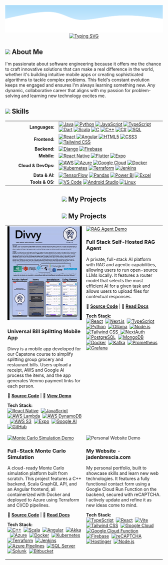 <!-- 
====================================================================================================================================
👋 Hi, thanks for checking out my README. This is a template I designed based on your request.
- You can find all the icons for the skills section at: https://marwin1991.github.io/profile-technology-icons/
- To generate your own typewriter animation, check out: https://readme-typing-svg.demolab.com/
====================================================================================================================================
-->

<!-- Wave Layout - Top -->
<img src="https://raw.githubusercontent.com/JadenBresciaVillanova/JadenBresciaVillanova/main/wave-header.svg"/>

<!-- Typewriter Animation -->
<div align="center">
  <a href="https://git.io/typing-svg">
    <img src="https://readme-typing-svg.demolab.com?font=Fira+Code&size=24&pause=100&color=000000&center=true&vCenter=true&width=840&lines=Hi%2C+I'm+Jaden+Brescia%2C+an+aspiring+Software+Engineer;Hi%2C+I'm+Jaden+Brescia%2C+an+aspiring+Full+Stack+Developer;Hi%2C+I'm+Jaden+Brescia%2C+an+aspiring+Mobile+App+Developer;Hi%2C+I'm+Jaden+Brescia%2C+an+aspiring+Data+Scientist" alt="Typing SVG" />
  </a>
</div>

<div align="left">
  <h2> <img src="https://github.com/raghavk16/raghavk16/raw/master/octo.gif" width="20px" />  About Me </h2>

  <p>
    I'm passionate about software engineering because it offers me the chance to craft innovative solutions that can make a real difference in the world, whether it's building intuitive mobile apps or creating sophisticated algorithms to tackle complex problems. This field's constant evolution keeps me engaged and ensures I'm always learning something new. Any dynamic, collaborative career that aligns with my passion for problem-solving and learning new technology excites me.
  </p>
</div>

<div align="left">
  
##   <img src="https://camo.githubusercontent.com/ec5c8741e4ed88b1a5824e32558e15983dbaf6b46ca017418a32e39b4036ba3b/68747470733a2f2f6d65646961322e67697068792e636f6d2f6d656469612f51737347456d706b79454f684243623765312f67697068792e6769663f6369643d656366303565343761306e336769316266716e74716d6f62386739616964316f796a327772336473336d67373030626c267269643d67697068792e676966" width="20px" /> Skills

</div>

<table align="center" style="border: none; width: 100%;">
  <tr>
    <td align="right" valign="middle" width="150px">
      <strong>Languages:</strong>
    </td>
    <td align="left" valign="middle">
      <a href="https://www.java.com"><img src="https://raw.githubusercontent.com/marwin1991/profile-technology-icons/main/icons/java.png" alt="Java" title="Java" height="40"/></a>
      <a href="https://www.python.org"><img src="https://raw.githubusercontent.com/marwin1991/profile-technology-icons/main/icons/python.png" alt="Python" title="Python" height="40"/></a>
      <a href="https://developer.mozilla.org/en-US/docs/Web/JavaScript"><img src="https://raw.githubusercontent.com/marwin1991/profile-technology-icons/main/icons/javascript.png" alt="JavaScript" title="JavaScript" height="40"/></a>
      <a href="https://www.typescriptlang.org/"><img src="https://raw.githubusercontent.com/marwin1991/profile-technology-icons/main/icons/typescript.png" alt="TypeScript" title="TypeScript" height="40"/></a>
      <a href="https://dart.dev"><img src="https://raw.githubusercontent.com/marwin1991/profile-technology-icons/main/icons/dart.png" alt="Dart" title="Dart" height="40"/></a>
      <a href="https://www.scala-lang.org/"><img src="https://raw.githubusercontent.com/marwin1991/profile-technology-icons/main/icons/scala.png" alt="Scala" title="Scala" height="40"/></a>
      <a href="https://en.wikipedia.org/wiki/C_(programming_language)"><img src="https://raw.githubusercontent.com/marwin1991/profile-technology-icons/main/icons/c.png" alt="C" title="C" height="40"/></a>
      <a href="https://en.wikipedia.org/wiki/C%2B%2B"><img src="https://raw.githubusercontent.com/marwin1991/profile-technology-icons/main/icons/c++.png" alt="C++" title="C++" height="40"/></a>
      <a href="https://docs.microsoft.com/en-us/dotnet/csharp/"><img src="https://raw.githubusercontent.com/marwin1991/profile-technology-icons/main/icons/c%23.png" alt="C#" title="C#" height="40"/></a>
      <a href="https://www.mysql.com/"><img src="https://raw.githubusercontent.com/marwin1991/profile-technology-icons/main/icons/mysql.png" alt="SQL" title="SQL" height="40"/></a>
    </td>
  </tr>
  <tr>
    <td align="right" valign="middle">
      <strong>Frontend:</strong>
    </td>
    <td align="left" valign="middle">
      <a href="https://reactjs.org/"><img src="https://raw.githubusercontent.com/marwin1991/profile-technology-icons/main/icons/react.png" alt="React" title="React" height="40"/></a>
      <a href="https://angular.io/"><img src="https://raw.githubusercontent.com/marwin1991/profile-technology-icons/main/icons/angular.png" alt="Angular" title="Angular" height="40"/></a>
      <a href="https://developer.mozilla.org/en-US/docs/Web/HTML"><img src="https://raw.githubusercontent.com/marwin1991/profile-technology-icons/main/icons/html.png" alt="HTML5" title="HTML5" height="40"/></a>
      <a href="https://developer.mozilla.org/en-US/docs/Web/CSS"><img src="https://raw.githubusercontent.com/marwin1991/profile-technology-icons/main/icons/css.png" alt="CSS3" title="CSS3" height="40"/></a>
      <a href="https://tailwindcss.com/"><img src="https://raw.githubusercontent.com/marwin1991/profile-technology-icons/main/icons/tailwind_css.png" alt="Tailwind CSS" title="Tailwind CSS" height="40"/></a>
    </td>
  </tr>
    <tr>
    <td align="right" valign="middle">
      <strong>Backend:</strong>
    </td>
    <td align="left" valign="middle">
      <a href="https://www.djangoproject.com/"><img src="https://raw.githubusercontent.com/marwin1991/profile-technology-icons/main/icons/django.png" alt="Django" title="Django" height="40"/></a>
      <a href="https://firebase.google.com/"><img src="https://raw.githubusercontent.com/marwin1991/profile-technology-icons/main/icons/firebase.png" alt="Firebase" title="Firebase" height="40"/></a>
    </td>
  </tr>
  <tr>
    <td align="right" valign="middle">
      <strong>Mobile:</strong>
    </td>
    <td align="left" valign="middle">
      <a href="https://reactnative.dev/"><img src="https://raw.githubusercontent.com/marwin1991/profile-technology-icons/main/icons/react.png" alt="React Native" title="React Native" height="40"/></a>
      <a href="https://flutter.dev/"><img src="https://raw.githubusercontent.com/marwin1991/profile-technology-icons/main/icons/flutter.png" alt="Flutter" title="Flutter" height="40"/></a>
      <a href="https://expo.dev/"><img src="https://raw.githubusercontent.com/marwin1991/profile-technology-icons/main/icons/expo.png" alt="Expo" title="Expo" height="40"/></a>
    </td>
  </tr>
  <tr>
    <td align="right" valign="middle">
      <strong>Cloud & DevOps:</strong>
    </td>
    <td align="left" valign="middle">
      <a href="https://aws.amazon.com/"><img src="https://raw.githubusercontent.com/marwin1991/profile-technology-icons/main/icons/aws.png" alt="AWS" title="AWS" height="40"/></a>
      <a href="https://azure.microsoft.com/"><img src="https://raw.githubusercontent.com/marwin1991/profile-technology-icons/main/icons/microsoft_azure.png" alt="Azure" title="Azure" height="40"/></a>
      <a href="https://cloud.google.com/"><img src="https://raw.githubusercontent.com/marwin1991/profile-technology-icons/main/icons/gcp.png" alt="Google Cloud" title="Google Cloud" height="40"/></a>
      <a href="https://www.docker.com/"><img src="https://raw.githubusercontent.com/marwin1991/profile-technology-icons/main/icons/docker.png" alt="Docker" title="Docker" height="40"/></a>
      <a href="https://kubernetes.io/"><img src="https://raw.githubusercontent.com/marwin1991/profile-technology-icons/main/icons/kubernetes.png" alt="Kubernetes" title="Kubernetes" height="40"/></a>
      <a href="https://www.terraform.io/"><img src="https://raw.githubusercontent.com/marwin1991/profile-technology-icons/main/icons/terraform.png" alt="Terraform" title="Terraform" height="40"/></a>
      <a href="https://www.jenkins.io/"><img src="https://raw.githubusercontent.com/marwin1991/profile-technology-icons/main/icons/jenkins.png" alt="Jenkins" title="Jenkins" height="40"/></a>
    </td>
  </tr>
  <tr>
    <td align="right" valign="middle">
      <strong>Data & AI:</strong>
    </td>
    <td align="left" valign="middle">
      <a href="https://www.tensorflow.org"><img src="https://raw.githubusercontent.com/marwin1991/profile-technology-icons/main/icons/tensorflow.png" alt="TensorFlow" title="TensorFlow" height="40"/></a>
      <a href="https://pandas.pydata.org/"><img src="https://raw.githubusercontent.com/marwin1991/profile-technology-icons/main/icons/pandas.png" alt="Pandas" title="Pandas" height="40"/></a>
      <a href="https://powerbi.microsoft.com/"><img src="https://img.shields.io/badge/Power_BI-F2C811?style=for-the-badge&logo=powerbi&logoColor=black" alt="Power BI" title="Power BI" height="40"/></a>
      <a href="https://www.microsoft.com/en-us/microsoft-365/excel"><img src="https://img.shields.io/badge/Excel-217346?style=for-the-badge&logo=microsoftexcel&logoColor=white" alt="Excel" title="Excel" height="40"/></a>
    </td>
  </tr>
  <tr>
    <td align="right" valign="middle">
      <strong>Tools & OS:</strong>
    </td>
    <td align="left" valign="middle">
      <a href="https://code.visualstudio.com/"><img src="https://raw.githubusercontent.com/marwin1991/profile-technology-icons/main/icons/visual_studio_code.png" alt="VS Code" title="VS Code" height="40"/></a>
      <a href="https://developer.android.com/studio"><img src="https://raw.githubusercontent.com/marwin1991/profile-technology-icons/main/icons/android_studio.png" alt="Android Studio" title="Android Studio" height="40"/></a>
      <a href="https://www.linux.org/"><img src="https://raw.githubusercontent.com/marwin1991/profile-technology-icons/main/icons/linux.png" alt="Linux" title="Linux" height="40"/></a>
    </td>
  </tr>
</table>


<div align="center">
  
## <img src="https://github.com/demartini/demartini/raw/master/code.gif" width="20px" /> My Projects

</div>
<!-- This table creates the 2x2 grid for your projects. -->
<div align="center">
  
## <img src="https://github.com/demartini/demartini/raw/master/code.gif" width="20px" /> My Projects

</div>
<!-- This table creates the 2x2 grid for your projects. -->
<table width="100%" border="0" cellspacing="15">
  <!-- Top Row of Projects -->
  <tr>
    <!-- Project 1: Divvy -->
    <td width="50%" valign="top">
      <a href="https://github.com/JadenBresciaVillanova/Divvy">
        <img src="https://raw.githubusercontent.com/JadenBresciaVillanova/JadenBresciaVillanova/main/DivvyGifBlurred.gif" alt="Divvy App Demo" width="100%" style="height: 300PX; object-fit: cover;" />
      </a>
      <h3>Universal Bill Splitting Mobile App</h3>
      <p>
        Divvy is a mobile app developed for our Capstone course to simplify splitting group grocery and restaurant bills. Users upload a receipt, AWS and Google AI process the items, and the app generates Venmo payment links for each person.
      </p>
      <p>
        🔗 <strong><a href="https://github.com/JadenBresciaVillanova/Divvy">Source Code</a></strong> | 🎥 <strong><a href="https://jadenbrescia.com/assets/FinalDivvyPosterVideo2-94190511.mp4">View Demo</a></strong>
      </p>
      <p>
        <strong>Tech Stack:</strong><br>
        <a href="#"><img src="https://raw.githubusercontent.com/JadenBresciaVillanova/Images/main/react.png" alt="React Native" title="React Native" height="30"/></a>&nbsp;
        <a href="#"><img src="https://raw.githubusercontent.com/marwin1991/profile-technology-icons/main/icons/javascript.png" alt="JavaScript" title="JavaScript" height="30"/></a>&nbsp;
        <a href="#"><img src="https://raw.githubusercontent.com/JadenBresciaVillanova/Images/main/aws_lambda.png" alt="AWS Lambda" title="AWS Lambda" height="30"/></a>&nbsp;
        <a href="#"><img src="https://raw.githubusercontent.com/JadenBresciaVillanova/Images/main/Amazon_DynamoDB.png" alt="AWS DynamoDB" title="AWS DynamoDB" height="30"/></a>&nbsp;
        <a href="#"><img src="https://raw.githubusercontent.com/JadenBresciaVillanova/Images/main/aws_s3.png" alt="AWS S3" title="AWS S3" height="30"/></a>&nbsp;
        <a href="#"><img src="https://raw.githubusercontent.com/JadenBresciaVillanova/Images/main/expo.png" alt="Expo" title="Expo" height="30"/></a>&nbsp;
        <a href="#"><img src="https://raw.githubusercontent.com/JadenBresciaVillanova/Images/main/google_cloud.png" alt="Google AI" title="Google AI" height="30"/></a>&nbsp;
        <a href="#"><img src="https://raw.githubusercontent.com/marwin1991/profile-technology-icons/main/icons/github.png" alt="GitHub" title="GitHub" height="30"/></a>&nbsp;
      </p>
    </td>
    <!-- Project 2: RAG Agent -->
    <td width="50%" valign="top">
      <a href="https://github.com/JadenBresciaVillanova/local-llm">
        <img src="https://raw.githubusercontent.com/JadenBresciaVillanova/JadenBresciaVillanova/main/llm_gif.gif" alt="RAG Agent Demo" width="100%" style="height: 300px; object-fit: cover;" />
      </a>
      <h3>Full Stack Self-Hosted RAG Agent</h3>
      <p>
        A private, full-stack AI platform with RAG and agentic capabilities, allowing users to run open-source LLMs locally. It features a router model that selects the most efficient AI for a given task and allows users to upload files for contextual responses.
      </p>
      <p>
        🔗 <strong><a href="https://github.com/JadenBresciaVillanova/local-llm">Source Code</a></strong> | 📄 <strong><a href="https://docs.google.com/document/d/1jZPXIvFb1MgwrVF2hs-_9YnLXcKkvG6766xEY43m42s/edit?usp=sharing">Read Docs</a></strong>
      </p>
      <p>
        <strong>Tech Stack:</strong><br>
        <a href="#"><img src="https://raw.githubusercontent.com/JadenBresciaVillanova/Images/main/react.png" alt="React" title="React" height="30"/></a>&nbsp;
        <a href="#"><img src="https://raw.githubusercontent.com/JadenBresciaVillanova/Images/main/Nextjs.svg" alt="Next.js" title="Next.js" height="30"/></a>&nbsp;
        <a href="#"><img src="https://raw.githubusercontent.com/JadenBresciaVillanova/Images/main/Typescript.png" alt="TypeScript" title="TypeScript" height="30"/></a>&nbsp;
        <a href="#"><img src="https://raw.githubusercontent.com/JadenBresciaVillanova/Images/main/python.png" alt="Python" title="Python" height="30"/></a>&nbsp;
        <a href="#"><img src="https://raw.githubusercontent.com/JadenBresciaVillanova/Images/main/ollama.svg" alt="Ollama" title="Ollama" height="30"/></a>&nbsp;
        <a href="#"><img src="https://raw.githubusercontent.com/JadenBresciaVillanova/Images/main/Node.js_logo.png" alt="Node.js" title="Node.js" height="30"/></a>&nbsp;
        <a href="#"><img src="https://raw.githubusercontent.com/JadenBresciaVillanova/Images/main/Tailwind_CSS_logo.png" alt="Tailwind CSS" title="Tailwind CSS" height="30"/></a>&nbsp;
        <a href="#"><img src="https://raw.githubusercontent.com/JadenBresciaVillanova/Images/main/nextauth.png" alt="NextAuth" title="NextAuth" height="30"/></a>&nbsp;
        <a href="#"><img src="https://raw.githubusercontent.com/JadenBresciaVillanova/Images/main/postgresql.svg" alt="PostgreSQL" title="PostgreSQL" height="30"/></a>&nbsp;
        <a href="#"><img src="https://raw.githubusercontent.com/JadenBresciaVillanova/Images/main/mongodb.png" alt="MongoDB" title="MongoDB" height="30"/></a>&nbsp;
        <a href="#"><img src="https://raw.githubusercontent.com/JadenBresciaVillanova/Images/main/docker.png" alt="Docker" title="Docker" height="30"/></a>&nbsp;
        <a href="#"><img src="https://raw.githubusercontent.com/JadenBresciaVillanova/Images/main/kafka.svg" alt="Kafka" title="Kafka" height="30"/></a>&nbsp;
        <a href="#"><img src="https://raw.githubusercontent.com/JadenBresciaVillanova/Images/main/prometheus.svg" alt="Prometheus" title="Prometheus" height="30"/></a>&nbsp;
        <a href="#"><img src="https://raw.githubusercontent.com/JadenBresciaVillanova/Images/main/grafana.png" alt="Grafana" title="Grafana" height="30"/></a>&nbsp;
      </p>
    </td>
  </tr>
  <!-- Bottom Row of Projects -->
  <tr>
    <!-- Project 3: Monte Carlo Simulation -->
    <td width="50%" valign="top">
      <a href="https://bitbucket.org/jb100/workspace/projects/MON">
        <img src="https://raw.githubusercontent.com/JadenBresciaVillanova/JadenBresciaVillanova/main/MCGif.gif" alt="Monte Carlo Simulation Demo" width="100%" style="height: 300PX; object-fit: cover;" />
      </a>
      <h3>Full-Stack Monte Carlo Simulation</h3>
      <p>
        A cloud-ready Monte Carlo simulation platform built from scratch. This project features a C++ backend, Scala GraphQL API, and an Angular frontend, all containerized with Docker and deployed to Azure using Terraform and CI/CD pipelines.
      </p>
      <p>
        🔗 <strong><a href="https://bitbucket.org/jb100/workspace/projects/MON">Source Code</a></strong> | 📄 <strong><a href="https://docs.google.com/document/d/1Di0Zjg2u66gyi1owhknUvsJa34uYvR_W8WZUMuzMESk/edit?usp=sharing">Read Docs</a></strong>
      </p>
      <p>
        <strong>Tech Stack:</strong><br>
        <a href="#"><img src="https://raw.githubusercontent.com/JadenBresciaVillanova/Images/main/c++logo.svg" alt="C++" title="C++" height="30"/></a>&nbsp;
        <a href="#"><img src="https://raw.githubusercontent.com/JadenBresciaVillanova/Images/main/Scala.svg" alt="Scala" title="Scala" height="30"/></a>&nbsp;
        <a href="#"><img src="https://raw.githubusercontent.com/JadenBresciaVillanova/Images/main/Angular_full_color_logo.svg" alt="Angular" title="Angular" height="30"/></a>&nbsp;
        <a href="#"><img src="https://raw.githubusercontent.com/JadenBresciaVillanova/Images/main/Akka_toolkit_logo.png" alt="Akka" title="Akka" height="30"/></a>&nbsp;
        <a href="#"><img src="https://raw.githubusercontent.com/JadenBresciaVillanova/Images/main/Azure_Logo.png" alt="Azure" title="Azure" height="30"/></a>&nbsp;
        <a href="#"><img src="https://raw.githubusercontent.com/JadenBresciaVillanova/Images/main/docker.png" alt="Docker" title="Docker" height="30"/></a>&nbsp;
        <a href="#"><img src="https://raw.githubusercontent.com/JadenBresciaVillanova/Images/main/Kubernetes_logo.svg" alt="Kubernetes" title="Kubernetes" height="30"/></a>&nbsp;
        <a href="#"><img src="https://raw.githubusercontent.com/JadenBresciaVillanova/Images/main/terraform.svg" alt="Terraform" title="Terraform" height="30"/></a>&nbsp;
        <a href="#"><img src="https://raw.githubusercontent.com/JadenBresciaVillanova/Images/main/Jenkins_logo_with_title.svg" alt="Jenkins" title="Jenkins" height="30"/></a>&nbsp;
        <a href="#"><img src="https://raw.githubusercontent.com/JadenBresciaVillanova/Images/main/azure-pipelines.png" alt="Azure Pipelines" title="Azure Pipelines" height="30"/></a>&nbsp;
        <a href="#"><img src="https://raw.githubusercontent.com/JadenBresciaVillanova/Images/main/sql-server-2012-logo.png" alt="SQL Server" title="SQL Server" height="30"/></a>&nbsp;
        <a href="#"><img src="https://raw.githubusercontent.com/JadenBresciaVillanova/Images/main/Splunk_logo.png" alt="Splunk" title="Splunk" height="30"/></a>&nbsp;
        <a href="#"><img src="https://raw.githubusercontent.com/JadenBresciaVillanova/Images/main/Bitbucket.png" alt="Bitbucket" title="Bitbucket" height="30"/></a>&nbsp;
      </p>
    </td>
    <!-- Project 4: Personal Website -->
    <td width="50%" valign="top">
      <a>
        <img src="https://raw.githubusercontent.com/JadenBresciaVillanova/JadenBresciaVillanova/main/websiteGIFCompressed.gif" alt="Personal Website Demo" width="100%" style="height: 300PX; object-fit: cover;" />
      </a>
      <h3>My Website - jadenbrescia.com</h3>
      <p>
        My personal portfolio, built to showcase skills and learn new web technologies. It features a fully functional contact form using a Google Cloud Run Function on the backend, secured with reCAPTCHA. I actively update and refine it as new ideas come to mind.
      </p>
      <p>
        <!-- No external links provided, so this section is omitted for a cleaner look -->
      </p>
      <p>
        <strong>Tech Stack:</strong><br>
        <a href="#"><img src="https://raw.githubusercontent.com/JadenBresciaVillanova/Images/main/Typescript.png" alt="TypeScript" title="TypeScript" height="30"/></a>&nbsp;
        <a href="#"><img src="https://raw.githubusercontent.com/JadenBresciaVillanova/Images/main/react.png" alt="React" title="React" height="30"/></a>&nbsp;
        <a href="#"><img src="https://raw.githubusercontent.com/JadenBresciaVillanova/Images/main/Vitejs-logo.png" alt="Vite" title="Vite" height="30"/></a>&nbsp;
        <a href="#"><img src="https://raw.githubusercontent.com/JadenBresciaVillanova/Images/main/Tailwind_CSS_logo.png" alt="Tailwind CSS" title="Tailwind CSS" height="30"/></a>&nbsp;
        <a href="#"><img src="https://raw.githubusercontent.com/JadenBresciaVillanova/Images/main/google_cloud.png" alt="Google Cloud" title="Google Cloud" height="30"/></a>&nbsp;
        <a href="#"><img src="https://raw.githubusercontent.com/JadenBresciaVillanova/Images/main/google_cloud_function.png" alt="Google Cloud Function" title="Google Cloud Function" height="30"/></a>&nbsp;
        <a href="#"><img src="https://raw.githubusercontent.com/JadenBresciaVillanova/Images/main/Firebase.png" alt="Firebase" title="Firebase" height="30"/></a>&nbsp;
        <a href="#"><img src="https://raw.githubusercontent.com/JadenBresciaVillanova/Images/main/reCaptcha.png" alt="reCAPTCHA" title="reCAPTCHA" height="30"/></a>&nbsp;
        <a href="#"><img src="https://raw.githubusercontent.com/JadenBresciaVillanova/Images/main/hostinger.svg" alt="Hostinger" title="Hostinger" height="30"/></a>&nbsp;
        <a href="#"><img src="https://raw.githubusercontent.com/JadenBresciaVillanova/Images/main/Node.js_logo.png" alt="Node.js" title="Node.js" height="30"/></a>&nbsp;
      </p>
    </td>
  </tr>
</table>

